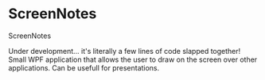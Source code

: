 # ScreenNotes
ScreenNotes

Under development... it's literally a few lines of code slapped together!
Small WPF application that allows the user to draw on the screen over other applications. Can be usefull for presentations.
